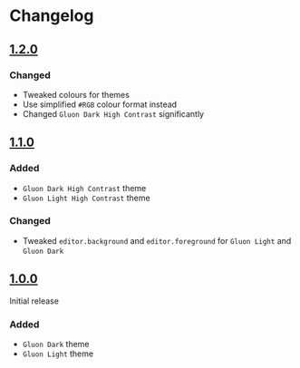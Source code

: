 # Changelog

## [1.2.0]

### Changed

* Tweaked colours for themes
* Use simplified `#RGB` colour format instead
* Changed `Gluon Dark High Contrast` significantly

## [1.1.0]

### Added

* `Gluon Dark High Contrast` theme
* `Gluon Light High Contrast` theme

### Changed

* Tweaked `editor.background` and `editor.foreground` for `Gluon Light` and `Gluon Dark`

## [1.0.0]

Initial release

### Added

* `Gluon Dark` theme
* `Gluon Light` theme

[1.2.0]: https://github.com/joesmaller/former/compare/v1.0.0...HEAD
[1.1.0]: https://github.com/joesmaller/former/compare/v1.0.0...v1.1.0
[1.0.0]: https://github.com/joesmaller/former/releases/tag/v1.0.0